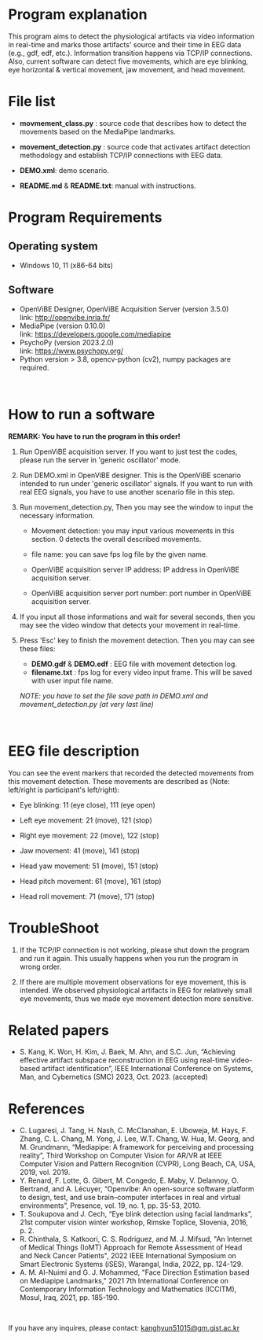 # Program explanation

  This program aims to detect the physiological artifacts via video information in real-time and marks those artifacts' source and their time in EEG data (e.g., gdf, edf, etc.). Information transition happens via TCP/IP connections. Also, current software can detect five movements, which are eye blinking, eye horizontal & vertical movement, jaw movement, and head movement.


# File list

* **movmement_class.py** : source code that describes how to detect the movements based on the MediaPipe landmarks.

* **movement_detection.py** : source code that activates artifact detection methodology and establish TCP/IP connections with EEG data.

* **DEMO.xml**: demo scenario.

* **README.md** & **README.txt**: manual with instructions.


# Program Requirements

## Operating system

* Windows 10, 11 (x86-64 bits)

## Software

* OpenViBE Designer, OpenViBE Acquisition Server (version 3.5.0)  <br>
link: http://openvibe.inria.fr/
* MediaPipe (version 0.10.0) <br>
link: https://developers.google.com/mediapipe
* PsychoPy (version 2023.2.0)  <br>
link: https://www.psychopy.org/
* Python version > 3.8, opencv-python (cv2), numpy packages are required.

<br>

# How to run a software 

**REMARK: You have to run the program in this order!**

1. Run OpenViBE acquisition server. If you want to just test the codes, please run the server in 'generic oscillator' mode.

2. Run DEMO.xml in OpenViBE designer. This is the OpenViBE scenario intended to run under 'generic oscillator' signals. If you want to run with real EEG signals, you have to use another scenario file in this step.

3. Run movement_detection.py, Then you may see the window to input the necessary information.
	
	  * Movement detection: you may input various movements in this section. 0 detects the overall described movements.
  
    * file name: you can save fps log file by the given name.
	
    * OpenViBE acquisition server IP address: IP address in OpenViBE acquisition server.
	
    * OpenViBE acquisition server port number: port number in OpenViBE acquisition server. 


4. If you input all those informations and wait for several seconds, then you may see the video window that detects your movement in real-time.

5. Press 'Esc' key to finish the movement detection. Then you may can see these files:

    * **DEMO.gdf** & **DEMO.edf** : EEG file with movement detection log.
    * **filename.txt** : fps log for every video input frame. This will be saved with user input  file name.
    
    *NOTE: you have to set the file save path in DEMO.xml and movement_detection.py (at very last line)*
<br>

# EEG file description

  You can see the event markers that recorded the detected movements from this movement detection. These movements are described as (Note: left/right is participant's left/right):
	
* Eye blinking: 11 (eye close), 111 (eye open)

* Left eye movement: 21 (move), 121 (stop)
	
* Right eye movement: 22 (move), 122 (stop)

* Jaw movement: 41 (move), 141 (stop)

* Head yaw movement: 51 (move), 151 (stop)

* Head pitch movement: 61 (move), 161 (stop)

* Head roll movement: 71 (move), 171 (stop)


# TroubleShoot

1. If the TCP/IP connection is not working, please shut down the program and run it again. This usually happens when you run the program in wrong order.

2. If there are multiple movement observations for eye movement, this is intended. We observed physiological artifacts in EEG for relatively small eye movements, thus we made eye movement detection more sensitive.

# Related papers
* S. Kang, K. Won, H. Kim, J. Baek, M. Ahn, and S.C. Jun, “Achieving effective artifact subspace reconstruction in EEG using real-time video-based artifact identification”, IEEE International Conference on Systems, Man, and Cybernetics (SMC) 2023, Oct. 2023. (accepted)

# References
* C. Lugaresi, J. Tang, H. Nash, C. McClanahan, E. Uboweja, M. Hays, F. Zhang, C. L. Chang, M. Yong, J. Lee, W.T. Chang, W. Hua, M. Georg, and M. Grundmann, “Mediapipe: A framework for perceiving and processing reality”, Third Workshop on Computer Vision for AR/VR at IEEE Computer Vision and Pattern Recognition (CVPR), Long Beach, CA, USA, 2019, vol. 2019.
* Y. Renard, F. Lotte, G. Gibert, M. Congedo, E. Maby, V. Delannoy, O. Bertrand, and A. Lécuyer, “Openvibe: An open-source software platform to design, test, and use brain–computer interfaces in real and virtual environments”, Presence, vol. 19, no. 1, pp. 35-53, 2010.
* T. Soukupova and J. Cech, “Eye blink detection using facial landmarks”, 21st computer vision winter workshop, Rimske Toplice, Slovenia, 2016, p. 2.
* R. Chinthala, S. Katkoori, C. S. Rodriguez, and M. J. Mifsud, "An Internet of Medical Things (IoMT) Approach for Remote Assessment of Head and Neck Cancer Patients", 2022 IEEE International Symposium on Smart Electronic Systems (iSES), Warangal, India, 2022, pp. 124-129.
* A. M. Al-Nuimi and G. J. Mohammed, "Face Direction Estimation based on Mediapipe Landmarks," 2021 7th International Conference on Contemporary Information Technology and Mathematics (ICCITM), Mosul, Iraq, 2021, pp. 185-190.

<br>

If you have any inquires, please contact: kanghyun51015@gm.gist.ac.kr
